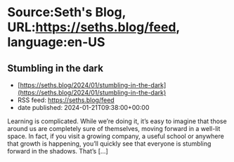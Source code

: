 # Source:Seth's Blog, URL:https://seths.blog/feed, language:en-US

## Stumbling in the dark
 - [https://seths.blog/2024/01/stumbling-in-the-dark](https://seths.blog/2024/01/stumbling-in-the-dark)
 - RSS feed: https://seths.blog/feed
 - date published: 2024-01-21T09:38:00+00:00

Learning is complicated. While we&#8217;re doing it, it&#8217;s easy to imagine that those around us are completely sure of themselves, moving forward in a well-lit space. In fact, if you visit a growing company, a useful school or anywhere that growth is happening, you&#8217;ll quickly see that everyone is stumbling forward in the shadows. That&#8217;s [&#8230;]

